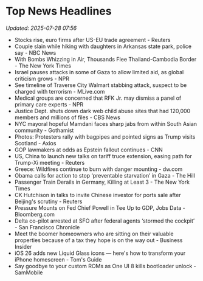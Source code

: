 # Top News Headlines

_Updated: 2025-07-28 07:56_

- Stocks rise, euro firms after US-EU trade agreement - Reuters
- Couple slain while hiking with daughters in Arkansas state park, police say - NBC News
- With Bombs Whizzing in Air, Thousands Flee Thailand-Cambodia Border - The New York Times
- Israel pauses attacks in some of Gaza to allow limited aid, as global criticism grows - NPR
- See timeline of Traverse City Walmart stabbing attack, suspect to be charged with terrorism - MLive.com
- Medical groups are concerned that RFK Jr. may dismiss a panel of primary care experts - NPR
- Justice Dept. shuts down dark web child abuse sites that had 120,000 members and millions of files - CBS News
- NYC mayoral hopeful Mamdani faces sharp jabs from within South Asian community - Gothamist
- Photos: Protesters rally with bagpipes and pointed signs as Trump visits Scotland - Axios
- GOP lawmakers at odds as Epstein fallout continues - CNN
- US, China to launch new talks on tariff truce extension, easing path for Trump-Xi meeting - Reuters
- Greece: Wildfires continue to burn with danger mounting - dw.com
- Obama calls for action to stop ‘preventable starvation’ in Gaza - The Hill
- Passenger Train Derails in Germany, Killing at Least 3 - The New York Times
- CK Hutchison in talks to invite Chinese investor for ports sale after Beijing's scrutiny - Reuters
- Pressure Mounts on Fed Chief Powell in Tee Up to GDP, Jobs Data - Bloomberg.com
- Delta co-pilot arrested at SFO after federal agents ‘stormed the cockpit’ - San Francisco Chronicle
- Meet the boomer homeowners who are sitting on their valuable properties because of a tax they hope is on the way out - Business Insider
- iOS 26 adds new Liquid Glass icons — here's how to transform your iPhone homescreen - Tom's Guide
- Say goodbye to your custom ROMs as One UI 8 kills bootloader unlock - SamMobile